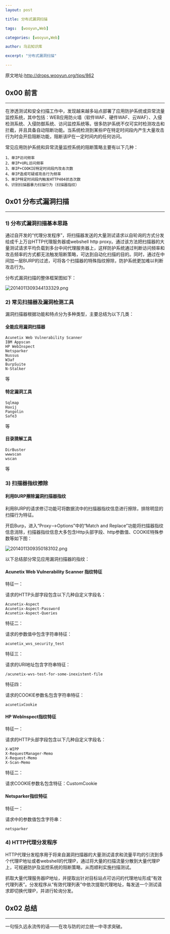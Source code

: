 ```yaml
---
layout: post

title: 分布式漏洞扫描

tags:  [wooyun,Web]

categories: [wooyun,Web]

author: 乌云知识库

excerpt: "分布式漏洞扫描"

---
```


原文地址:<http://drops.wooyun.org/tips/862>

## 0x00 前言

* * *

在渗透测试和安全扫描工作中，发现越来越多站点部署了应用防护系统或异常流量监控系统，其中包括：WEB应用防火墙（软件WAF、硬件WAF、云WAF）、入侵检测系统、入侵防御系统、访问监控系统等。很多防护系统不仅可实时检测攻击和拦截，并且具备自动阻断功能。当系统检测到某些IP在特定时间段内产生大量攻击行为时会开启阻断功能，阻断该IP在一定时间内的任何访问。

常见应用防护系统和异常流量监控系统的阻断策略主要有以下几种：

    
    
    1、单IP访问频率 
    2、单IP+URL访问频率 
    3、单IP+COOKIE特定时间段内攻击次数 
    4、单IP造成可疑或攻击行为频率 
    5、单IP特定时间段内触发HTTP404状态次数 
    6、识别扫描器暴力扫描行为（扫描器指纹） 
    

## 0x01 分布式漏洞扫描

* * *

### 1) 分布式漏洞扫描基本思路

通过自开发的“代理分发程序”，将扫描器发送的大量测试请求以自轮询的方式分发给成千上万台HTTP代理服务器或webshell http
proxy。通过该方法把扫描器的大量测试请求平均负载到多台中间代理服务器上，这样防护系统通过判断访问频率和攻击频率的方式都无法触发阻断策略，可达到自动化扫描的目的。同时，通过在中间加一层BURP的过滤，可将各个扫描器的特殊指纹擦除，防护系统更加难以判断攻击行为。

分布式漏洞扫描的整体框架图如下：

![2014011309344133329.png](http://static.wooyun.org/201401/2014011309344133329.png)

### 2) 常见扫描器及漏洞检测工具

漏洞扫描器根据功能和特点分为多种类型，主要总结为以下几类：

#### 全能应用漏洞扫描器

    
    
    Acunetix Web Vulnerability Scanner
    IBM Appscan
    HP WebInspect
    Netsparker
    Nussus
    W3af
    BurpSuite
    N-Stalker
    

等

#### 特定漏洞工具

    
    
    Sqlmap
    Havij
    Pangolin
    Safe3
    

等

#### 目录猜解工具

    
    
    DirBuster
    wwwscan
    wscan 
    

等

### 3) 扫描器指纹擦除

#### 利用BURP擦除漏洞扫描器指纹

利用BURP的请求修订功能可将数据流中的扫描器指纹信息进行擦除，排除明显的扫描行为特征。

开启Burp，进入“Proxy——>Options”中的“Match and
Replace”功能将扫描器指纹信息消除，扫描器指纹信息大多包含Http头部字段、http参数值、COOKIE特殊参数等如下图：

![2014011309350183102.png](http://static.wooyun.org/201401/2014011309350183102.png)

以下总结部分常见应用漏洞扫描器的指纹：

#### Acunetix Web Vulnerability Scanner 指纹特征

特征一：

请求的HTTP头部字段包含以下几种自定义字段名：

    
    
    Acunetix-Aspect 
    Acunetix-Aspect-Password 
    Acunetix-Aspect-Queries 
    

特征二：

请求的参数值中包含字符串特征：

    
    
    acunetix_wvs_security_test 
    

特征三：

请求的URI地址包含字符串特征：

    
    
    /acunetix-wvs-test-for-some-inexistent-file 
    

特征四：

请求的COOKIE参数名包含字符串特征：

    
    
    acunetixCookie 
    

#### HP WebInspect指纹特征

特征一：

请求的HTTP头部字段包含以下几种自定义字段名：

    
    
    X-WIPP 
    X-RequestManager-Memo 
    X-Request-Memo 
    X-Scan-Memo 
    

特征二：

请求COOKIE参数名包含特征：CustomCookie

#### Netsparker指纹特征

特征一：

请求中的参数值包含字符串：

    
    
    netsparker 
    

### 4) HTTP代理分发程序

HTTP代理分发程序用于将来自漏洞扫描器的大量测试请求和流量平均的引流到多个代理IP地址或者webshell的代理IP，通过将大量的扫描流量分散到大量代理IP上，可规避防护及监控系统的阻断策略，从而顺利实施扫描测试。

抓取大量代理服务器IP地址，并提取出针对目标站点可访问的代理地址形成“有效代理列表”。分发程序从“有效代理列表”中依次提取代理地址，每发送一个测试请求即切换代理IP，并进行轮询分发。

## 0x02 总结

* * *

一句恒久远永流传的话——在攻与防的对立统一中寻求突破。





